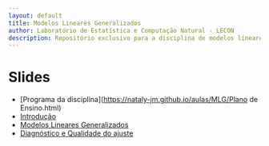 ```yaml
---
layout: default
title: Modelos Lineares Generalizados
author: Laboratório de Estatística e Computação Natural - LECON
description: Repositório exclusivo para a disciplina de modelos lineares generalizados.
---
```



# Slides
  
* [Programa da disciplina](https://nataly-jm.github.io/aulas/MLG/Plano de Ensino.html)
* [Introdução](https://nataly-jm.github.io/aulas/MLG/Familia_exponencial.html)
* [Modelos Lineares Generalizados](https://nataly-jm.github.io/aulas/MLG/Modelos_lineares_generalizados.html)
* [Diagnóstico e Qualidade do ajuste](https://nataly-jm.github.io/aulas/MLG/Diagnostico_e_qualidade_ajuste.html)




<script src="http://code.jquery.com/jquery-1.4.2.min.js"></script> <script> var x = document.getElementsByClassName("site-footer-credits"); setTimeout(() => { x[0].remove(); }, 10); </script>
